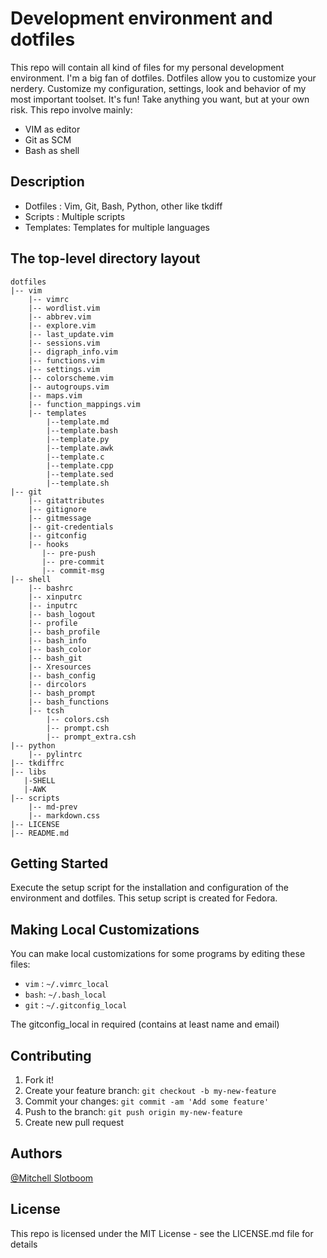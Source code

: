 <!---
 =========================================================================
 *  Filename   : README.md
 *  Author     : mitchell
 *  Description: README for dotfiles project
 *  Last Update: Mon 15 Jul 2019 08:22:06 PM CEST
 =========================================================================
-->

# Development environment and dotfiles
This repo will contain all kind of files for my personal development
environment. I'm a big fan of dotfiles. Dotfiles allow you to customize
your nerdery. Customize my configuration, settings, look and behavior of my
most important toolset. It's fun! Take anything you want, but at your own
risk. This repo involve mainly:

* VIM as editor
* Git as SCM
* Bash as shell

## Description
* Dotfiles : Vim, Git, Bash, Python, other like tkdiff
* Scripts  : Multiple scripts
* Templates: Templates for multiple languages

## The top-level directory layout
    dotfiles
    |-- vim
        |-- vimrc
        |-- wordlist.vim
        |-- abbrev.vim
        |-- explore.vim
        |-- last_update.vim
        |-- sessions.vim
        |-- digraph_info.vim
        |-- functions.vim
        |-- settings.vim
        |-- colorscheme.vim
        |-- autogroups.vim
        |-- maps.vim
        |-- function_mappings.vim
        |-- templates
            |--template.md
            |--template.bash
            |--template.py
            |--template.awk
            |--template.c
            |--template.cpp
            |--template.sed
            |--template.sh
    |-- git
        |-- gitattributes
        |-- gitignore
        |-- gitmessage
        |-- git-credentials
        |-- gitconfig
        |-- hooks
           |-- pre-push
           |-- pre-commit
           |-- commit-msg
    |-- shell
        |-- bashrc
        |-- xinputrc
        |-- inputrc
        |-- bash_logout
        |-- profile
        |-- bash_profile
        |-- bash_info
        |-- bash_color
        |-- bash_git
        |-- Xresources
        |-- bash_config
        |-- dircolors
        |-- bash_prompt
        |-- bash_functions
        |-- tcsh
            |-- colors.csh
            |-- prompt.csh
            |-- prompt_extra.csh
    |-- python
        |-- pylintrc
    |-- tkdiffrc
    |-- libs
       |-SHELL
       |-AWK
    |-- scripts
        |-- md-prev
        |-- markdown.css
    |-- LICENSE
    |-- README.md

## Getting Started
Execute the setup script for the installation and configuration of the environment and dotfiles. This setup script is created for Fedora.

## Making Local Customizations
You can make local customizations for some programs by editing these files:

* `vim` : `~/.vimrc_local`
* `bash`: `~/.bash_local`
* `git` : `~/.gitconfig_local`

The gitconfig_local in required (contains at least name and email)

## Contributing
 1. Fork it!
 2. Create your feature branch: `git checkout -b my-new-feature`
 3. Commit your changes: `git commit -am 'Add some feature'`
 4. Push to the branch: `git push origin my-new-feature`
 5. Create new pull request

## Authors

[@Mitchell Slotboom](https://www.linkedin.com/in/mitchellslotboom/)

## License

This repo is licensed under the MIT License - see the LICENSE.md file for details
